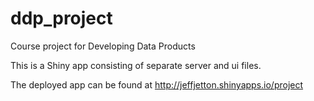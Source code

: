 # ddp_project
Course project for Developing Data Products

This is a Shiny app consisting of separate server and ui files.

The deployed app can be found at http://jeffjetton.shinyapps.io/project
